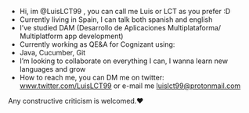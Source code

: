 - Hi, im @LuisLCT99 , you can call me  Luis or LCT as you prefer :D 
- Currently living in Spain, I can talk both spanish and english 
- I’ve studied DAM (Desarrollo de Aplicaciones Multiplataforma/ Multiplatform app development)
- Currently working as QE&A for Cognizant using:
- Java, Cucumber, Git
- I’m looking to collaborate on everything I can, I wanna learn new languages and grow
- How to reach me, you can DM me on twitter: www.twitter.com/LuisLCT99 or e-mail me luislct99@protonmail.com

Any constructive criticism is welcomed.❤


<!---
LuisLCT99/LuisLCT99 is a ✨ special ✨ repository because its `README.md` (this file) appears on your GitHub profile.
You can click the Preview link to take a look at your changes.
--->
